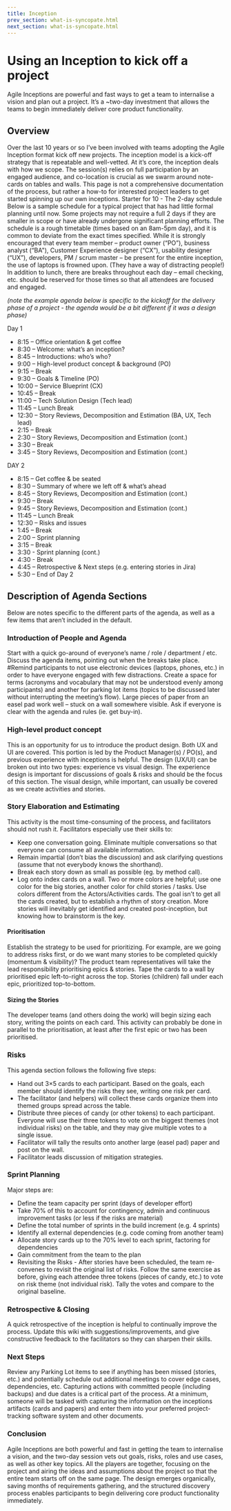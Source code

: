 ```yaml
---
title: Inception
prev_section: what-is-syncopate.html
next_section: what-is-syncopate.html
---
```



# Using an Inception to kick off a project

Agile Inceptions are powerful and fast ways to get a team to internalise a vision and plan out a project. It’s a ~two-day investment that allows the teams to begin immediately deliver core product functionality.

## Overview
Over the last 10 years or so I’ve been involved with teams adopting the Agile Inception format kick off new projects. The inception model is a kick-off strategy that is repeatable and well-vetted. At it’s core, the inception deals with how we scope. The session(s) relies on full participation by an engaged audience, and co-location is crucial as we swarm around note-cards on tables and walls.
This page is not a comprehensive documentation of the process, but rather a how-to for interested project leaders to get started spinning up our own inceptions. Starter for 10 - The 2-day schedule
Below is a sample schedule for a typical project that has had little formal planning until now. Some projects may not require a full 2 days if they are smaller in scope or have already undergone significant planning efforts. The schedule is a rough timetable (times based on an 8am-5pm day), and it is common to deviate from the exact times specified.
While it is strongly encouraged that every team member – product owner (“PO”), business analyst (“BA"), Customer Experience designer (“CX”), usability designer (“UX”), developers, PM / scrum master – be present for the entire inception, the use of laptops is frowned upon. (They have a way of distracting people!) In addition to lunch, there are breaks throughout each day – email checking, etc. should be reserved for those times so that all attendees are focused and engaged.

*(note the example agenda below is specific to the kickoff for the delivery phase of a project - the agenda would be a bit different if it was a design phase)*

Day 1
* 8:15 – Office orientation & get coffee
* 8:30 – Welcome: what’s an inception?
* 8:45 – Introductions: who’s who?
* 9:00 – High-level product concept & background (PO)
* 9:15 – Break
* 9:30 – Goals & Timeline (PO)
* 10:00 – Service Blueprint (CX)
* 10:45 – Break
* 11:00 – Tech Solution Design (Tech lead)
* 11:45 – Lunch Break
* 12:30 – Story Reviews, Decomposition and Estimation (BA, UX, Tech lead)
* 2:15 – Break
* 2:30 – Story Reviews, Decomposition and Estimation (cont.)
* 3:30 – Break
* 3:45 – Story Reviews, Decomposition and Estimation (cont.)

DAY 2
* 8:15 – Get coffee & be seated
* 8:30 – Summary of where we left off & what’s ahead
* 8:45 – Story Reviews, Decomposition and Estimation (cont.)
* 9:30 – Break
* 9:45 – Story Reviews, Decomposition and Estimation (cont.)
* 11:45 – Lunch Break
* 12:30 – Risks and issues
* 1:45 – Break
* 2:00 – Sprint planning
* 3:15 – Break
* 3:30 - Sprint planning (cont.)
* 4:30 - Break
* 4:45 – Retrospective & Next steps (e.g. entering stories in Jira)
* 5:30 – End of Day 2


## Description of Agenda Sections

Below are notes specific to the different parts of the agenda, as well as a few items that aren’t included in the default.

### Introduction of People and Agenda
Start with a quick go-around of everyone’s name / role / department / etc.
Discuss the agenda items, pointing out when the breaks take place.
#Remind participants to not use electronic devices (laptops, phones, etc.) in order to have everyone engaged with few distractions.
Create a space for terms (acronyms and vocabulary that may not be understood evenly among participants) and another for parking lot items (topics to be discussed later without interrupting the meeting’s flow). Large pieces of paper from an easel pad work well – stuck on a wall somewhere visible.
Ask if everyone is clear with the agenda and rules (ie. get buy-in).

### High-level product concept
This is an opportunity for us to introduce the product design. Both UX and UI are covered.
This portion is led by the Product Manager(s) / PO(s), and previous experience with inceptions is helpful.
The design (UX/UI) can be broken out into two types: experience vs visual design. The experience design is important for discussions of goals & risks and should be the focus of this section. The visual design, while important, can usually be covered as we create activities and stories.

### Story Elaboration and Estimating
This activity is the most time-consuming of the process, and facilitators should not rush it. Facilitators especially use their skills to:
* Keep one conversation going. Eliminate multiple conversations so that everyone can consume all available information.
* Remain impartial (don’t bias the discussion) and ask clarifying questions (assume that not everybody knows the shorthand).
* Break each story down as small as possible (eg. by method call).
* Log onto index cards on a wall. Two or more colors are helpful; use one color for the big stories, another color for child stories / tasks. Use colors different from the Actors/Activities cards.
The goal isn’t to get all the cards created, but to establish a rhythm of story creation. More stories will inevitably get identified and created post-inception, but knowing how to brainstorm is the key.
#### Prioritisation
Establish the strategy to be used for prioritizing. For example, are we going to address risks first, or do we want many stories to be completed quickly (momentum & visibility)? The product team representatives will take the lead responsibility prioritising epics & stories.
Tape the cards to a wall by prioritised epic left-to-right across the top. Stories (children) fall under each epic, prioritized top-to-bottom.
#### Sizing the Stories
The developer teams (and others doing the work) will begin sizing each story, writing the points on each card. This activity can probably be done in parallel to the prioritisation, at least after the first epic or two has been prioritised.

### Risks
This agenda section follows the following five steps:
* Hand out 3×5 cards to each participant. Based on the goals, each member should identify the risks they see, writing one risk per card.
* The facilitator (and helpers) will collect these cards organize them into themed groups spread across the table.
* Distribute three pieces of candy (or other tokens) to each participant. Everyone will use their three tokens to vote on the biggest themes (not individual risks) on the table, and they may give multiple votes to a single issue.
* Facilitator will tally the results onto another large (easel pad) paper and post on the wall.
* Facilitator leads discussion of mitigation strategies.

### Sprint Planning
Major steps are:
* Define the team capacity per sprint (days of developer effort)
* Take 70% of this to account for contingency, admin and continuous improvement tasks (or less if the risks are material)
* Define the total number of sprints in the build increment (e.g. 4 sprints)
* Identify all external dependencies (e.g. code coming from another team)
* Allocate story cards up to the 70% level to each sprint, factoring for dependencies
* Gain commitment from the team to the plan
* Revisiting the Risks - After stories have been scheduled, the team re-convenes to revisit the original list of risks. Follow the same exercise as before, giving each attendee three tokens (pieces of candy, etc.) to vote on risk theme (not individual risk). Tally the votes and compare to the original baseline.

### Retrospective & Closing
A quick retrospective of the inception is helpful to continually improve the process. Update this wiki with suggestions/improvements, and give constructive feedback to the facilitators so they can sharpen their skills.
### Next Steps
Review any Parking Lot items to see if anything has been missed (stories, etc.) and potentially schedule out additional meetings to cover edge cases, dependencies, etc.
Capturing actions with committed people (including backups) and due dates is a critical part of the process. At a minimum, someone will be tasked with capturing the information on the inceptions artifacts (cards and papers) and enter them into your preferred project-tracking software system and other documents.

### Conclusion
Agile Inceptions are both powerful and fast in getting the team to internalise a vision, and the two-day session vets out goals, risks, roles and use cases, as well as other key topics.  All the players are together, focusing on the project and airing the ideas and assumptions about the project so that the entire team starts off on the same page. The design emerges organically, saving months of requirements gathering, and the structured discovery process enables participants to begin delivering core product functionality immediately.
